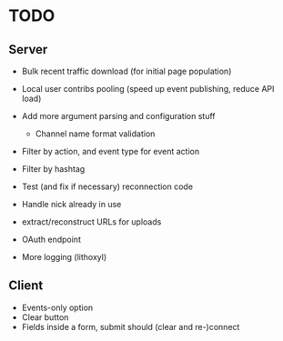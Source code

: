 # TODO

## Server

* Bulk recent traffic download (for initial page population)
* Local user contribs pooling (speed up event publishing, reduce API load)
* Add more argument parsing and configuration stuff
  * Channel name format validation

* Filter by action, and event type for event action
* Filter by hashtag
* Test (and fix if necessary) reconnection code
* Handle nick already in use
* extract/reconstruct URLs for uploads

* OAuth endpoint
* More logging (lithoxyl)

## Client

* Events-only option
* Clear button
* Fields inside a form, submit should (clear and re-)connect
